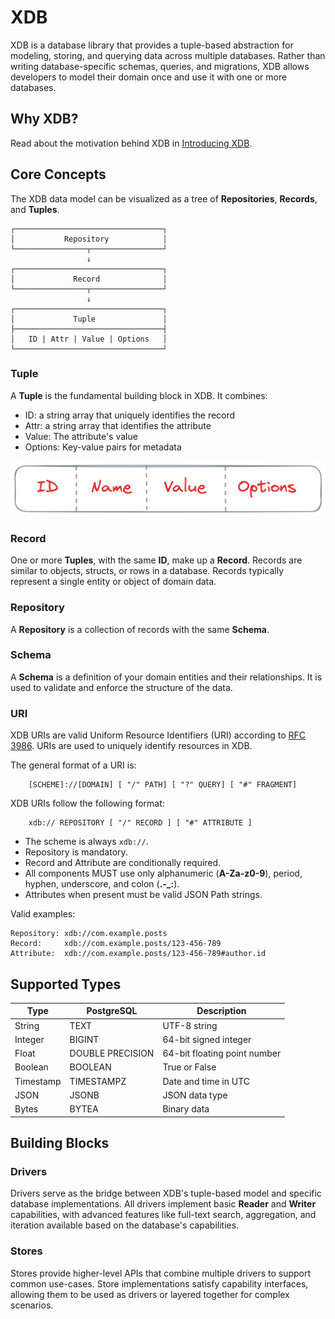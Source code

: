 # XDB

XDB is a database library that provides a tuple-based abstraction for modeling, storing, and querying data across multiple databases. Rather than writing database-specific schemas, queries, and migrations, XDB allows developers to model their domain once and use it with one or more databases.

## Why XDB?

Read about the motivation behind XDB in [Introducing XDB](https://raviatluri.in/articles/introducing-xdb).

## Core Concepts

The XDB data model can be visualized as a tree of **Repositories**, **Records**, and **Tuples**.

```
┌─────────────────────────────────┐
│           Repository            │
└────────────────┬────────────────┘
                 ↓
┌─────────────────────────────────┐
│             Record              │
└────────────────┬────────────────┘
                 ↓
┌─────────────────────────────────┐
│             Tuple               │
├─────────────────────────────────┤
│   ID | Attr | Value | Options   │
└─────────────────────────────────┘
```

### Tuple

A **Tuple** is the fundamental building block in XDB. It combines:

- ID: a string array that uniquely identifies the record
- Attr: a string array that identifies the attribute
- Value: The attribute's value
- Options: Key-value pairs for metadata

![tuple.png](./docs/tuple.png)

### Record

One or more **Tuples**, with the same **ID**, make up a **Record**. Records are similar to objects, structs, or rows in a database. Records typically represent a single entity or object of domain data.

### Repository

A **Repository** is a collection of records with the same **Schema**.

### Schema

A **Schema** is a definition of your domain entities and their relationships. It is used to validate and enforce the structure of the data.

### URI

XDB URIs are valid Uniform Resource Identifiers (URI) according to [RFC 3986](https://www.rfc-editor.org/rfc/rfc3986). URIs are used to uniquely identify resources in XDB.

The general format of a URI is:

```
    [SCHEME]://[DOMAIN] [ "/" PATH] [ "?" QUERY] [ "#" FRAGMENT]
```

XDB URIs follow the following format:

```
    xdb:// REPOSITORY [ "/" RECORD ] [ "#" ATTRIBUTE ]
```

- The scheme is always `xdb://`.
- Repository is mandatory.
- Record and Attribute are conditionally required.
- All components MUST use only alphanumeric (**A-Za-z0-9**), period, hyphen, underscore, and colon (**.-\_:**).
- Attributes when present must be valid JSON Path strings.

Valid examples:

```
Repository: xdb://com.example.posts
Record:     xdb://com.example.posts/123-456-789
Attribute:  xdb://com.example.posts/123-456-789#author.id
```

## Supported Types

| Type      | PostgreSQL       | Description                  |
| --------- | ---------------- | ---------------------------- |
| String    | TEXT             | UTF-8 string                 |
| Integer   | BIGINT           | 64-bit signed integer        |
| Float     | DOUBLE PRECISION | 64-bit floating point number |
| Boolean   | BOOLEAN          | True or False                |
| Timestamp | TIMESTAMPZ       | Date and time in UTC         |
| JSON      | JSONB            | JSON data type               |
| Bytes     | BYTEA            | Binary data                  |

## Building Blocks

### Drivers

Drivers serve as the bridge between XDB's tuple-based model and specific database implementations. All drivers implement basic **Reader** and **Writer** capabilities, with advanced features like full-text search, aggregation, and iteration available based on the database's capabilities.

### Stores

Stores provide higher-level APIs that combine multiple drivers to support common use-cases. Store implementations satisfy capability interfaces, allowing them to be used as drivers or layered together for complex scenarios.
